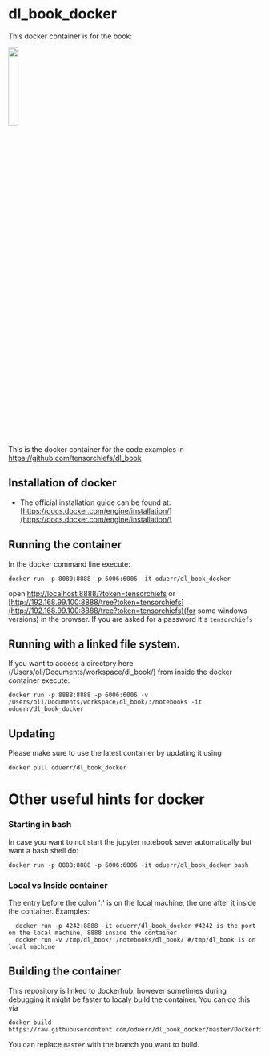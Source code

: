 # dl_book_docker
This docker container is for the book:

<a href="https://www.manning.com/books/probabilistic-deep-learning-with-python?a_aid=probabilistic_deep_learning&a_bid=78e55885">
<img src="https://images.manning.com/720/960/resize/book/f/433a556-0816-4a6d-aa1a-6c199f368b1a/Durr-PDLP-MEAP-HI.png" width="20%">
</a>

This is the docker container for the code examples in https://github.com/tensorchiefs/dl_book

## Installation of docker

* The official installation guide can be found at: [https://docs.docker.com/engine/installation/](https://docs.docker.com/engine/installation/)


## Running the container
In the docker command line execute:
```{bash}
docker run -p 8080:8888 -p 6006:6006 -it oduerr/dl_book_docker
```
open [http://localhost:8888/?token=tensorchiefs](http://localhost:8888/?token=tensorchiefs) or [http://192.168.99.100:8888/tree?token=tensorchiefs](http://192.168.99.100:8888/tree?token=tensorchiefs)(for some windows versions) in the browser. If you are asked for a password it's `tensorchiefs`

## Running with a linked file system.
If you want to access a directory here (/Users/oli/Documents/workspace/dl_book/) from inside the docker container execute:

```
docker run -p 8888:8888 -p 6006:6006 -v /Users/oli/Documents/workspace/dl_book/:/notebooks -it oduerr/dl_book_docker
```

## Updating
Please make sure to use the latest container by updating it using 

```
docker pull oduerr/dl_book_docker
```

# Other useful hints for docker

### Starting in bash
In case you want to not start the jupyter notebook sever automatically but want a bash shell do:

```
docker run -p 8888:8888 -p 6006:6006 -it oduerr/dl_book_docker bash
```

### Local vs Inside container
The entry before the colon ':' is on the local machine, the one after it inside the container. Examples:

```
  docker run -p 4242:8888 -it oduerr/dl_book_docker #4242 is the port on the local machine, 8888 inside the container
  docker run -v /tmp/dl_book/:/notebooks/dl_book/ #/tmp/dl_book is on local machine
```



## Building the container 
This repository is linked to dockerhub, however sometimes during debugging it might be faster to localy build the container. You can do this via 

```
docker build https://raw.githubusercontent.com/oduerr/dl_book_docker/master/Dockerfile
```

You can replace `master` with the branch you want to build.

